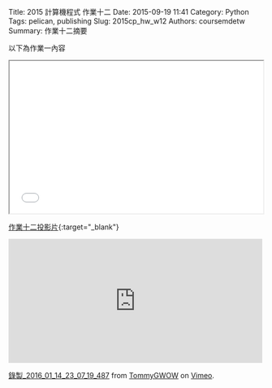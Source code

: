 Title: 2015 計算機程式 作業十二
Date: 2015-09-19 11:41
Category: Python
Tags: pelican, publishing
Slug: 2015cp_hw_w12
Authors: coursemdetw
Summary: 作業十二摘要

以下為作業一內容

<iframe src="40423137_cp_w12_p.html" width="500" height="300"></iframe>

[作業十二投影片](40423137_cp_w12_p.html){:target="_blank"}


<iframe src="https://player.vimeo.com/video/151783741" width="500" height="244" frameborder="0" webkitallowfullscreen mozallowfullscreen allowfullscreen></iframe>
<p><a href="https://vimeo.com/151783741">錄製_2016_01_14_23_07_19_487</a> from <a href="https://vimeo.com/user45109608">TommyGWOW</a> on <a href="https://vimeo.com">Vimeo</a>.</p>